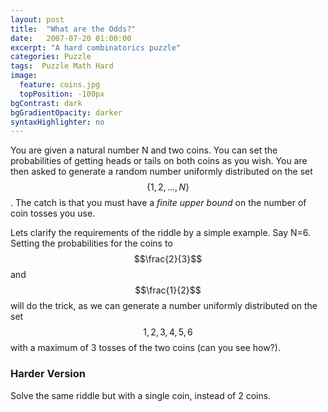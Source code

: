```yaml
---
layout: post
title:  "What are the Odds?"
date:   2007-07-20 01:00:00
excerpt: "A hard combinatorics puzzle"
categories: Puzzle
tags:  Puzzle Math Hard
image:
  feature: coins.jpg
  topPosition: -100px
bgContrast: dark
bgGradientOpacity: darker
syntaxHighlighter: no
---
```

You are given a natural number N and two coins. You can set the probabilities of getting heads or tails on both coins as you wish. You are then asked to generate a random number uniformly distributed on the set $$\{ 1, 2, ..., N \}$$. The catch is that you must have a *finite upper bound* on the number of coin tosses you use.

Lets clarify the requirements of the riddle by a simple example. Say N=6. Setting the probabilities for the coins to $$\frac{2}{3}$$ and $$\frac{1}{2}$$ will do the trick, as we can generate a number uniformly distributed on the set $${ 1, 2, 3, 4, 5, 6 }$$ with a maximum of 3 tosses of the two coins (can you see how?).

### Harder Version

Solve the same riddle but with a single coin, instead of 2 coins.
